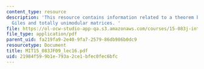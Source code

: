 ```yaml
---
content_type: resource
description: 'This resource contains information related to a theorem by Edmonds and
  Giles and totally unimodular matrices. '
file: https://ol-ocw-studio-app-qa.s3.amazonaws.com/courses/15-083j-integer-programming-and-combinatorial-optimization-fall-2009/21984f599b1e793a2ce1bfec0fec6bfc_MIT15_083JF09_lec16.pdf
file_type: application/pdf
parent_uid: fa219fa9-2e40-9fa7-2579-86db986b0dc9
resourcetype: Document
title: MIT15_083JF09_lec16.pdf
uid: 21984f59-9b1e-793a-2ce1-bfec0fec6bfc
---
```

